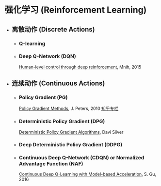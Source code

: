 # 强化学习 (Reinforcement Learning)


* ## 离散动作 (Discrete Actions)

    - ### Q-learning

    - ### Deep Q-Network (DQN)
        [Human-level control through deep reinforcement](https://storage.googleapis.com/deepmind-media/dqn/DQNNaturePaper.pdf), Mnih, 2015

* ## 连续动作 (Continuous Actions)

    - ### Policy Gradient (PG)
        [Policy Gradient Methods](http://www.scholarpedia.org/article/Policy_gradient_methods), J. Peters, 2010
        [知乎专栏](https://zhuanlan.zhihu.com/p/21725498)

    - ### Deterministic Policy Gradient (DPG)
        [Deterministic Policy Gradient Algorithms](http://proceedings.mlr.press/v32/silver14.pdf), Davi Silver

    - ### Deep Deterministic Policy Gradient (DDPG)

    - ### Continuous Deep Q-Network (CDQN) or Normalized Advantage Function (NAF)
        [Continuous Deep Q-Learning with Model-based Acceleration](https://arxiv.org/pdf/1603.00748.pdf), S. Gu, 2016
